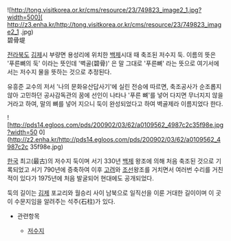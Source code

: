 ![http://tong.visitkorea.or.kr/cms/resource/23/749823_image2_1.jpg?width=500](
http://z3.enha.kr/http://tong.visitkorea.or.kr/cms/resource/23/749823_image2_1
.jpg)  
碧骨堤

[전라북도](%EC%A0%84%EB%9D%BC%EB%B6%81%EB%8F%84.md)
[김제](%EA%B9%80%EC%A0%9C.md)시 부량면 용성리에 위치한 [백제](%EB%B0%B1%EC%A0%9C.md)시대
때 축조된 저수지 둑. 이름의 뜻은 '푸른뼈의 둑' 이라는 뜻인데 '벽골(碧骨)' 은 말 그대로 '푸른뼈' 라는 뜻으로 여기서에서는 저수지
물을 뜻하는 것으로 추정된다.

유흥준 교수의 저서 '나의 문화유산답사기'에 실린 전승에 따르면, 축조공사가 순조롭지 않아 고민하던 공사감독관의 꿈에 선인이 나타나 '푸른
뼈'를 넣어 다지면 무너지지 않을거라고 하여, 말의 뼈를 넣어 지으니 둑이 완성되었다고 하여 벽골제라 이름지었다 한다.  

![http://pds14.egloos.com/pds/200902/03/62/a0109562_4987c2c35f98e.jpg?width=50
0](http://z2.enha.kr/http://pds14.egloos.com/pds/200902/03/62/a0109562_4987c2c
35f98e.jpg)

[한국](%ED%95%9C%EA%B5%AD.md) 최고(最古)의 저수지 둑이며 서기 330년
[백제](%EB%B0%B1%EC%A0%9C.md) 왕조에 의해 처음 축조된 것으로 기록되었고 서기 790년에 증축하여 이후
[고려](%EA%B3%A0%EB%A0%A4.md)와 [조선](%EC%A1%B0%EC%84%A0.md)왕조를 거치면서 여러번 수리를
거친 적이 있다가 1975년에 처음 발굴되어 현대에도 공개되었다.

둑의 길이는 [김제](%EA%B9%80%EC%A0%9C.md) 포교리와 월승리 사이 남북으로 일직선을 이룬 거대한 길이이며 이 곳이
수문지임을 알려주는 석주(石柱)가 있다.  

  
  

* 관련항목  

  * [저수지](%EC%A0%80%EC%88%98%EC%A7%80.md)

